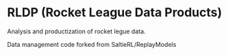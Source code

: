 # RLDP (Rocket League Data Products)
Analysis and productization of rocket legue data.

Data management code forked from SaltieRL/ReplayModels






